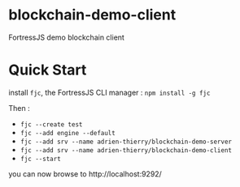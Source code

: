 # blockchain-demo-client
FortressJS demo blockchain client

# Quick Start

install `fjc`, the FortressJS CLI manager : `npm install -g fjc`

Then :

* `fjc --create test`
* `fjc --add engine --default`
* `fjc --add srv --name adrien-thierry/blockchain-demo-server`
* `fjc --add srv --name adrien-thierry/blockchain-demo-client`
* `fjc --start`

you can now browse to http://localhost:9292/
